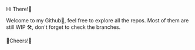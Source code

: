 Hi There!👻

Welcome to my Github👾, feel free to explore all the repos. Most of them are still WIP 🛠, don't forget to check the branches.

🎉Cheers!🎉
